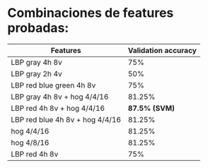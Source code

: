 # Combinaciones de features probadas:

| Features                        | Validation accuracy    |
| ------------------------------- | ---------------------- |
| LBP gray 4h 8v                  | 75%                    |
| LBP gray 2h 4v                  | 50%                    |
| LBP red blue green 4h 8v        | 75%                    |
| LBP gray 4h 8v + hog 4/4/16     | 81.25%                 |
| LBP red 4h 8v + hog 4/4/16      | **87.5% (SVM)**        |
| LBP red blue 4h 8v + hog 4/4/16 | 81.25%                 |
| hog 4/4/16                      | 81.25%                 |
| hog 4/8/16                      | 81.25%                 |
| LBP red 4h 8v                   | 75%                    |
